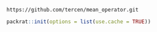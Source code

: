 
```
https://github.com/tercen/mean_operator.git
```

```R
packrat::init(options = list(use.cache = TRUE))
```
 

